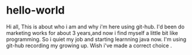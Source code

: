 # hello-world
Hi all,
This is about who i am and why i'm here using git-hub.
I'd been do marketing works for about 3 years,and now i find myself a little bit like programming. So i quiet my job and starting learnning java now. I'm using git-hub recording my growing up. 
Wish i've made a correct choice .
